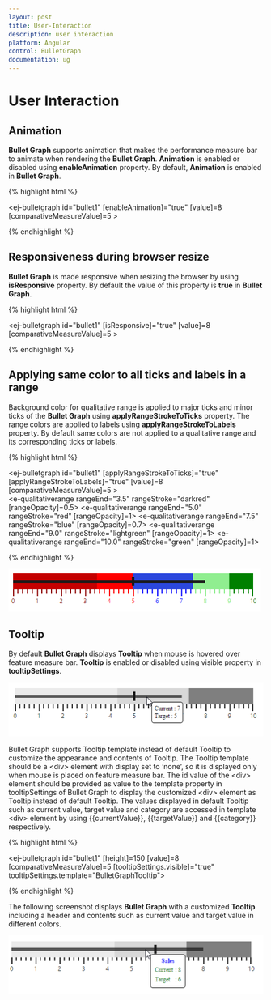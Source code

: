 ```yaml
---
layout: post
title: User-Interaction
description: user interaction
platform: Angular
control: BulletGraph	
documentation: ug
---
```


# User Interaction

## Animation

**Bullet Graph** supports animation that makes the performance measure bar to animate when rendering the **Bullet Graph**. **Animation** is enabled or disabled using **enableAnimation** property. By default, **Animation** is enabled in **Bullet Graph**.

{% highlight html %}

<ej-bulletgraph id="bullet1" [enableAnimation]="true" [value]=8 [comparativeMeasureValue]=5 >         
       
</ej-bulletgraph>

{% endhighlight %}

## Responsiveness during browser resize

**Bullet Graph** is made responsive when resizing the browser by using **isResponsive** property. By default the value of this property is **true** in **Bullet Graph**.

{% highlight html %}

<ej-bulletgraph id="bullet1" [isResponsive]="true" [value]=8 [comparativeMeasureValue]=5 >         
       
</ej-bulletgraph>

{% endhighlight %}



## Applying same color to all ticks and labels in a range

Background color for qualitative range is applied to major ticks and minor ticks of the **Bullet Graph** using **applyRangeStrokeToTicks** property. The range colors are applied to labels using **applyRangeStrokeToLabels** property. By default same colors are not applied to a qualitative range and its corresponding ticks or labels.

{% highlight html %}

<ej-bulletgraph id="bullet1" [applyRangeStrokeToTicks]="true" [applyRangeStrokeToLabels]="true"
                                                        [value]=8 [comparativeMeasureValue]=5 >         
    <e-qualitativeranges>
         <e-qualitativerange rangeEnd="3.5" rangeStroke="darkred" [rangeOpacity]=0.5>
         </e-qualitativerange>
         <e-qualitativerange rangeEnd="5.0" rangeStroke="red" [rangeOpacity]=1>
         </e-qualitativerange>
         <e-qualitativerange rangeEnd="7.5" rangeStroke="blue" [rangeOpacity]=0.7>
         </e-qualitativerange>
		 <e-qualitativerange rangeEnd="9.0" rangeStroke="lightgreen" [rangeOpacity]=1>
         </e-qualitativerange>
		 <e-qualitativerange rangeEnd="10.0" rangeStroke="green" [rangeOpacity]=1>
         </e-qualitativerange>
     </e-qualitativeranges>
</ej-bulletgraph>


{% endhighlight %}

![](User-Interaction_images/User-Interaction_img1.png) 

## Tooltip

By default **Bullet Graph** displays **Tooltip** when mouse is hovered over feature measure bar. **Tooltip** is enabled or disabled using visible property in **tooltipSettings**.

![](User-Interaction_images/User-Interaction_img2.png) 

Bullet Graph supports Tooltip template instead of default Tooltip to customize the appearance and contents of Tooltip. The Tooltip template should be a &lt;div&gt; element with display set to ‘none’, so it is displayed only when mouse is placed on feature measure bar. The id value of the &lt;div&gt; element should be provided as value to the template property in tooltipSettings of Bullet Graph to display the customized &lt;div&gt; element as Tooltip instead of default Tooltip. The values displayed in default Tooltip such as current value, target value and category are accessed in template &lt;div&gt; element by using {{currentValue}}, {{targetValue}} and {{category}} respectively.

{% highlight html %}

<div id="BulletGraphTooltip" style="display:none; width:125px; padding-top: 10px; padding-bottom:10px; color: blue"> 
    <div align="center" style="color:blue; font-weight:bold"> Sales </div> 
    <table style="color:green"> <tr> <td> Current </td> <td> : </td> </tr> <tr> <td> Target </td> <td> : </td> </tr> </table> 
</div>

<ej-bulletgraph id="bullet1" [height]=150 [value]=8 [comparativeMeasureValue]=5 
      [tooltipSettings.visible]="true" tooltipSettings.template="BulletGraphTooltip">         
       
</ej-bulletgraph>

{% endhighlight %}

The following screenshot displays **Bullet Graph** with a customized **Tooltip** including a header and contents such as current value and target value in different colors.

![](User-Interaction_images/User-Interaction_img3.png) 

